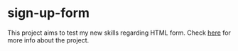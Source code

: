 # sign-up-form

This project aims to test my new skills regarding HTML form. Check [here](https://www.theodinproject.com/lessons/node-path-intermediate-html-and-css-sign-up-form#project-solution) for more info about the project.
